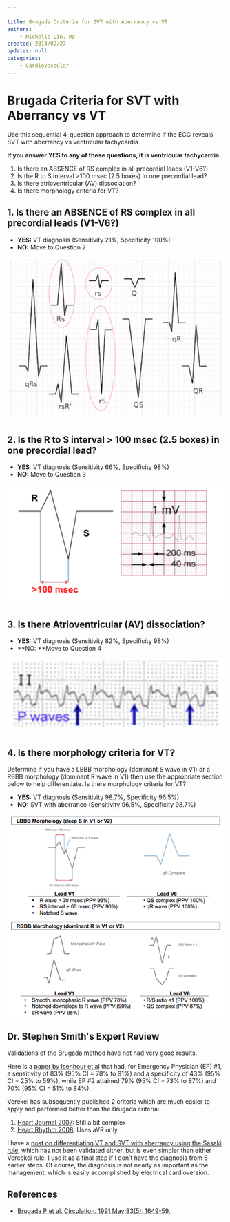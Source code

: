 ```yaml
---

title: Brugada Criteria for SVT with Aberrancy vs VT
authors:
    - Michelle Lin, MD
created: 2013/02/27
updates: null
categories:
    - Cardiovascular
---
```


# Brugada Criteria for SVT with Aberrancy vs VT

Use this sequential 4-question approach to determine if the ECG reveals SVT with aberrancy vs ventricular tachycardia

**If you answer YES to any of these questions, it is ventricular tachycardia.**

1. Is there an ABSENCE of RS complex in all precordial leads (V1-V6?)
2. Is the R to S interval >100 msec (2.5 boxes) in one precordial lead?
3. Is there atrioventricular (AV) dissociation?
4. Is there morphology criteria for VT?

## 1. Is there an ABSENCE of RS complex in all precordial leads (V1-V6?)

- **YES:** VT diagnosis (Sensitivity 21%, Specificity 100%)
- **NO:** Move to Question 2

![](image-1.png)

## 2. Is the R to S interval > 100 msec (2.5 boxes) in one precordial lead?

- **YES:** VT diagnosis (Sensitivity 66%, Specificity 98%)
- **NO:** Move to Question 3

![](image-2.png)

## 3. Is there Atrioventricular (AV) dissociation?

- **YES:** VT diagnosis (Sensitivity 82%, Specificity 98%)
- **NO: **Move to Question 4

![](image-3.png)

## 4. Is there morphology criteria for VT?

Determine if you have a LBBB morphology (dominant S wave in V1) or a RBBB morphology (dominant R wave in V1) then use the appropriate section below to help differentiate. Is there morphology criteria for VT?

- **YES:** VT diagnosis (Sensitivity 98.7%, Specificity 96.5%)
- **NO:** SVT with aberrance (Sensitivity 96.5%, Specificity 98.7%)

![](image-4.png)

## Dr. Stephen Smith's Expert Review

Validations of the Brugada method have not had very good results.

Here is a [paper by Isenhour et al](https://www.ncbi.nlm.nih.gov/pubmed/10917326) that had, for Emergency Physician (EP) #1, a sensitivity of 83% (95% CI = 78% to 91%) and a specificity of 43% (95% CI = 25% to 59%), while EP #2 attained 79% (95% CI = 73% to 87%) and 70% (95% CI = 51% to 84%). 

Verekei has subsequently published 2 criteria which are much easier to apply and performed better than the Brugada criteria: 

1. [Heart Journal 2007](https://academic.oup.com/eurheartj/article/28/5/589/2887583/Application-of-a-new-algorithm-in-the-differential): Still a bit complex
2. [Heart Rhythm 2008](https://www.ncbi.nlm.nih.gov/pubmed/18180024): Uses aVR only

I have a [post on differentiating VT and SVT with aberrancy using the Sasaki rule](http://hqmeded-ecg.blogspot.com/2011/10/wide-complex-tachycardia-ventricular.html), which has not been validated either, but is even simpler than either Vereckei rule. I use it as a final step if I don’t have the diagnosis from 6 earlier steps. Of course, the diagnosis is not nearly as important as the management, which is easily accomplished by electrical cardioversion.

## References

- [Brugada P et al. Circulation. 1991 May;83(5): 1649-59.](http://www.ncbi.nlm.nih.gov/pubmed/2022022)
